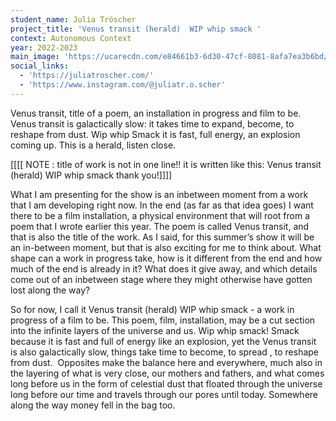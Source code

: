```yaml
---
student_name: Julia Tröscher
project_title: 'Venus transit (herald)  WIP whip smack '
context: Autonomous Context
year: 2022-2023
main_image: 'https://ucarecdn.com/e84661b3-6d30-47cf-8081-8afa7ea3b6bd/'
social_links:
  - 'https://juliatroscher.com/'
  - 'https://www.instagram.com/@juliatr.o.scher'
---
```

Venus transit, title of a poem, an installation in progress and film to be. Venus transit is galactically slow: it takes time to expand, become, to reshape from dust. Wip whip Smack it is fast, full energy, an explosion coming up. This is a herald, listen close.


[[[[ NOTE : title of work is not in one line!! it is written like this: 
Venus transit (herald) 
WIP whip smack 
 thank you!]]]]


What I am presenting for the show is an inbetween moment from a work that I am developing right now. In the end (as far as that idea goes) I want there to be a film installation, a physical environment that will root from a poem that I wrote earlier this year. The poem is called Venus transit, and that is also the title of the work. As I said, for this summer’s show it will be an in-between moment, but that is also exciting for me to think about. What shape can a work in progress take, how is it different from the end and how much of the end is already in it? What does it give away, and which details come out of an inbetween stage where they might otherwise have gotten lost along the way?

So for now, I call it Venus transit (herald) WIP whip smack - a work in progress of a film to be. This poem, film, installation, may be a cut section into the infinite layers of the universe and us. Wip whip smack! Smack because it is fast and full of energy like an explosion, yet the Venus transit is also galactically slow, things take time to become, to spread , to reshape from dust. 
Opposites make the balance here and everywhere, much also in the layering of what is very close, our mothers and fathers, and what comes long before us in the form of celestial dust that floated through the universe long before our time and travels through our pores until today. Somewhere along the way money fell in the bag too.